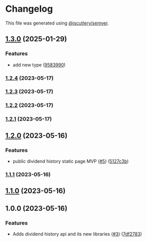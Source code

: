# Changelog

This file was generated using [@jscutlery/semver](https://github.com/jscutlery/semver).

## [1.3.0](https://github.com/clayton-duarte/amalg/compare/types-1.2.4...types-1.3.0) (2025-01-29)


### Features

* add new type ([9583990](https://github.com/clayton-duarte/amalg/commit/958399098e35850afbf526b5bffb19aed81cee69))

### [1.2.4](https://github.com/clayton-duarte/amalg/compare/types-1.2.3...types-1.2.4) (2023-05-17)

### [1.2.3](https://github.com/clayton-duarte/amalg/compare/types-1.2.2...types-1.2.3) (2023-05-17)

### [1.2.2](https://github.com/clayton-duarte/amalg/compare/types-1.2.1...types-1.2.2) (2023-05-17)

### [1.2.1](https://github.com/clayton-duarte/amalg/compare/types-1.2.0...types-1.2.1) (2023-05-17)

## [1.2.0](https://github.com/clayton-duarte/amalg/compare/types-1.1.1...types-1.2.0) (2023-05-16)


### Features

* public dividend history static page MVP ([#5](https://github.com/clayton-duarte/amalg/issues/5)) ([5127c3b](https://github.com/clayton-duarte/amalg/commit/5127c3bb37c9d34615e87ce4e511d3a4f4a5eda7))

### [1.1.1](https://github.com/clayton-duarte/amalg/compare/types-1.1.0...types-1.1.1) (2023-05-16)

## [1.1.0](https://github.com/clayton-duarte/amalg/compare/types-1.0.0...types-1.1.0) (2023-05-16)

## 1.0.0 (2023-05-16)

### Features

- Adds dividend history api and its new libraries ([#3](https://github.com/clayton-duarte/amalg/issues/3)) ([7df2783](https://github.com/clayton-duarte/amalg/commit/7df2783c720a51a6754af7b4fea58469b1870691))
